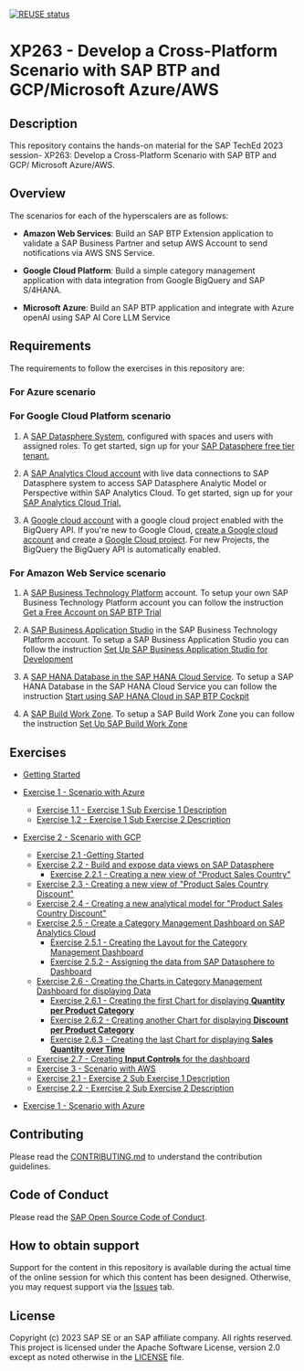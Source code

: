 [![REUSE status](https://api.reuse.software/badge/github.com/SAP-samples/teched2023-XP263)](https://api.reuse.software/info/github.com/SAP-samples/teched2023-XP263)

# XP263 - Develop a Cross-Platform Scenario with SAP BTP and GCP/Microsoft Azure/AWS

## Description

This repository contains the hands-on material for the SAP TechEd 2023 session-  XP263: Develop a Cross-Platform Scenario with SAP BTP and GCP/ Microsoft Azure/AWS.  

## Overview

The scenarios for each of the hyperscalers are as follows:

- **Amazon Web Services**: Build an SAP BTP Extension application to validate a SAP Business Partner and setup AWS Account to send notifications via AWS SNS Service.

- **Google Cloud Platform**: Build a simple category management application with data integration from Google BigQuery and SAP S/4HANA.

- **Microsoft Azure**: Build an SAP BTP application and integrate with Azure openAI using SAP AI Core LLM Service



## Requirements

The requirements to follow the exercises in this repository are:

### For Azure scenario


### For Google Cloud Platform scenario

1. A [SAP Datasphere System](https://www.sap.com/india/products/technology-platform/datasphere.html), configured with spaces and users with assigned roles. 
To get started, sign up for your [SAP Datasphere free tier tenant.](https://www.sap.com/products/technology-platform/datasphere/trial.html)

2. A [SAP Analytics Cloud account](https://www.sap.com/india/products/technology-platform/cloud-analytics.html) with live data connections to SAP Datasphere system to access SAP Datasphere Analytic Model or Perspective within SAP Analytics Cloud.
To get started, sign up for your [SAP Analytics Cloud Trial.](https://www.sap.com/products/technology-platform/cloud-analytics/trial.html)

3. A [Google cloud account](https://cloud.google.com) with a google cloud project enabled with the BigQuery API. If you're new to Google Cloud, [create a Google cloud account](https://cloud.google.com/free/) and create a [Google Cloud project](https://developers.google.com/workspace/guides/create-project). For new Projects, the BigQuery the BigQuery API is automatically enabled. 

### For Amazon Web Service scenario

1. A [SAP Business Technology Platform](https://www.sap.com/india/products/technology-platform.html) account. To setup your own SAP Business Technology Platform account you can follow the instruction [Get a Free Account on SAP BTP Trial](https://developers.sap.com/tutorials/hcp-create-trial-account.html)

2. A [SAP Business Application Studio](https://www.sap.com/products/technology-platform/business-application-studio.html) in the SAP Business Technology Platform account. To setup a SAP Business Application Studio you can follow the instruction [Set Up SAP Business Application Studio for Development](https://developers.sap.com/tutorials/appstudio-onboarding.html)

3. A [SAP HANA Database in the SAP HANA Cloud Service](https://www.sap.com/india/products/technology-platform/hana.html). To setup a SAP HANA Database in the SAP HANA Cloud Service you can follow the instruction [Start using SAP HANA Cloud in SAP BTP Cockpit](https://developers.sap.com/tutorials/hana-cloud-mission-trial-2.html) 

4. A [SAP Build Work Zone](https://www.sap.com/india/products/technology-platform/workzone.html). To setup a SAP Build Work Zone you can follow the instruction [Set Up SAP Build Work Zone](https://developers.sap.com/tutorials/cp-portal-cloud-foundry-getting-started.html)  

## Exercises

- [Getting Started](exercises/ex0/)

- [Exercise 1 - Scenario with Azure](exercises/ex1/)
    - [Exercise 1.1 - Exercise 1 Sub Exercise 1 Description](exercises/ex1#exercise-11-sub-exercise-1-description)
    - [Exercise 1.2 - Exercise 1 Sub Exercise 2 Description](exercises/ex1#exercise-12-sub-exercise-2-description)

- [Exercise 2 - Scenario with GCP](exercises/ex2/)
    - [Exercise 2.1 -Getting Started](exercises/ex2/ex2.1/)
    - [Exercise 2.2 - Build and expose data views on SAP Datasphere](exercises/ex2/ex2.2/)
        - [Exercise 2.2.1 - Creating a new view of "Product Sales Country"](exercises/ex2/ex2.2/#exercise-1--creating-a-new-view-of-product-sales-country)
    - [Exercise 2.3 - Creating a new view of "Product Sales Country Discount"](exercises/ex2/ex2.3/)
    - [Exercise 2.4 - Creating a new analytical model for "Product Sales Country Discount"](exercises/ex2/ex2.4/)
    - [Exercise 2.5 - Create a Category Management Dashboard on SAP Analytics Cloud](exercises/ex2/ex2.5/)
        - [Exercise 2.5.1 - Creating the Layout for the Category Management Dashboard](exercises/ex2/ex2.5#exercise-41-creating-the-layout-for-the-category-management-dashboard)
        - [Exercise 2.5.2 - Assigning the data from SAP Datasphere to Dashboard](exercises/ex2/ex2.5#exercise-42-assigning-the-data-from-sap-datasphere-to-dashboard)
    - [Exercise 2.6 - Creating the Charts in Category Management Dashboard for displaying Data](exercises/ex2/ex2.6)
        - [Exercise 2.6.1 - Creating the first Chart for displaying **Quantity per Product Category**](exercises/ex2/ex2.6#exercise-51-creating-the-first-chart-for-displaying-quantity-per-product-category)
        - [Exercise 2.6.2 - Creating another Chart for displaying **Discount per Product Category**](exercises/ex2/ex2.6#exercise-52-creating-another-chart-for-displaying-discount-per-product-category)
        - [Exercise 2.6.3 - Creating the last Chart for displaying **Sales Quantity over Time** ](exercises/ex2/ex2.6#exercise-53-creating-the-last-chart-for-displaying-sales-quantity-over-time)
    - [Exercise 2.7 - Creating **Input Controls** for the dashboard](exercises/ex2/ex2.7/)
    - [Exercise 3 - Scenario with AWS](exercises/ex2/)
    - [Exercise 2.1 - Exercise 2 Sub Exercise 1 Description](exercises/ex2#exercise-21-sub-exercise-1-description)
    - [Exercise 2.2 - Exercise 2 Sub Exercise 2 Description](exercises/ex2#exercise-22-sub-exercise-2-description)

- [Exercise 1 - Scenario with Azure](exercises/ex1/)

## Contributing
Please read the [CONTRIBUTING.md](./CONTRIBUTING.md) to understand the contribution guidelines.

## Code of Conduct
Please read the [SAP Open Source Code of Conduct](https://github.com/SAP-samples/.github/blob/main/CODE_OF_CONDUCT.md).

## How to obtain support

Support for the content in this repository is available during the actual time of the online session for which this content has been designed. Otherwise, you may request support via the [Issues](../../issues) tab.

## License
Copyright (c) 2023 SAP SE or an SAP affiliate company. All rights reserved. This project is licensed under the Apache Software License, version 2.0 except as noted otherwise in the [LICENSE](LICENSES/Apache-2.0.txt) file.

